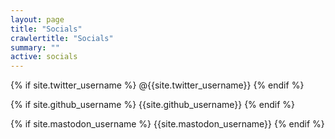 ```yaml
---
layout: page
title: "Socials"
crawlertitle: "Socials"
summary: ""
active: socials
---
```


{% if site.twitter_username %}
@{{site.twitter_username}}
{% endif %}

{% if site.github_username %}
{{site.github_username}}
{% endif %}

{% if site.mastodon_username %}
{{site.mastodon_username}}
{% endif %}
